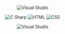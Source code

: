 <p align="center">
  <img src="https://img.shields.io/badge/-Visual%20Studio-white?style=for-the-badge&logo=visualstudio&logoColor=864CC7" alt="Visual Studio" />
</p>
<p align="center">
  <img src="https://img.shields.io/badge/-C%20Sharp-6A1577?style=for-the-badge&logo=csharp&logoColor=white" alt="C Sharp" />
  <img src="https://img.shields.io/badge/-HTML-orange?logo=html5&logoColor=white&style=for-the-badge" alt="HTML" />
  <img src="https://img.shields.io/badge/-CSS-blue?logo=css3&logoColor=white&style=for-the-badge" alt="CSS" />
</p>
<p align="center">
  <img src="https://img.shields.io/badge/Microsoft%20SQL%20Sever-white?logo=microsoftsqlserver&logoColor=CC2927&style=for-the-badge" alt="Visual Studio" />
</p>
